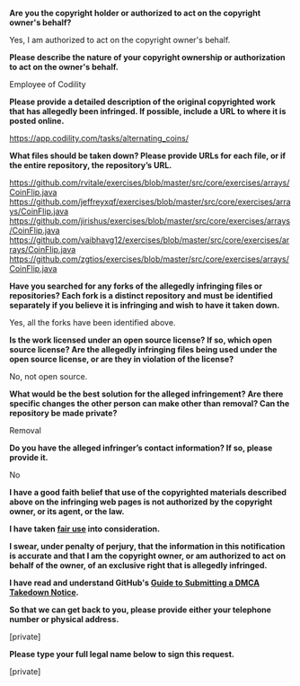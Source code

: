 **Are you the copyright holder or authorized to act on the copyright owner's behalf?**

Yes, I am authorized to act on the copyright owner's behalf.

**Please describe the nature of your copyright ownership or authorization to act on the owner's behalf.**

Employee of Codility

**Please provide a detailed description of the original copyrighted work that has allegedly been infringed. If possible, include a URL to where it is posted online.**

https://app.codility.com/tasks/alternating_coins/

**What files should be taken down? Please provide URLs for each file, or if the entire repository, the repository’s URL.**

https://github.com/rvitale/exercises/blob/master/src/core/exercises/arrays/CoinFlip.java  
https://github.com/jeffreyxqf/exercises/blob/master/src/core/exercises/arrays/CoinFlip.java  
https://github.com/jirishus/exercises/blob/master/src/core/exercises/arrays/CoinFlip.java  
https://github.com/vaibhavg12/exercises/blob/master/src/core/exercises/arrays/CoinFlip.java  
https://github.com/zgtios/exercises/blob/master/src/core/exercises/arrays/CoinFlip.java

**Have you searched for any forks of the allegedly infringing files or repositories? Each fork is a distinct repository and must be identified separately if you believe it is infringing and wish to have it taken down.**

Yes, all the forks have been identified above.

**Is the work licensed under an open source license? If so, which open source license? Are the allegedly infringing files being used under the open source license, or are they in violation of the license?**

No, not open source.

**What would be the best solution for the alleged infringement? Are there specific changes the other person can make other than removal? Can the repository be made private?**

Removal

**Do you have the alleged infringer’s contact information? If so, please provide it.**

No

**I have a good faith belief that use of the copyrighted materials described above on the infringing web pages is not authorized by the copyright owner, or its agent, or the law.**

**I have taken <a href="https://www.lumendatabase.org/topics/22">fair use</a> into consideration.**

**I swear, under penalty of perjury, that the information in this notification is accurate and that I am the copyright owner, or am authorized to act on behalf of the owner, of an exclusive right that is allegedly infringed.**

**I have read and understand GitHub's <a href="https://docs.github.com/articles/guide-to-submitting-a-dmca-takedown-notice/">Guide to Submitting a DMCA Takedown Notice</a>.**

**So that we can get back to you, please provide either your telephone number or physical address.**

[private]

**Please type your full legal name below to sign this request.**

[private]

